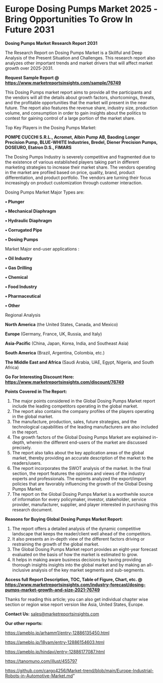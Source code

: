  # Europe Dosing Pumps Market 2025 -Bring Opportunities To Grow In Future 2031

<strong>Dosing Pumps Market Research Report 2031</strong>

The Research Report on Dosing Pumps Market is a Skillful and Deep Analysis of the Present Situation and Challenges. This research report also analyzes other important trends and market drivers that will affect market growth over 2025-2031.

<strong>Request Sample Report @ <a href=https://www.marketreportsinsights.com/sample/76749>https://www.marketreportsinsights.com/sample/76749</a></strong>

This Dosing Pumps market report aims to provide all the participants and the vendors will all the details about growth factors, shortcomings, threats, and the profitable opportunities that the market will present in the near future. The report also features the revenue share, industry size, production volume, and consumption in order to gain insights about the politics to contest for gaining control of a large portion of the market share.

Top Key Players in the Dosing Pumps Market:

<strong>POMPE CUCCHI S.R.L., Acromet, Albin Pump AB, Baoding Longer Precision Pump, BLUE-WHITE Industries, Bredel, Diener Precision Pumps, DOSEURO, Etatron D.S., FIMARS</strong>

The Dosing Pumps Industry is severely competitive and fragmented due to the existence of various established players taking part in different marketing strategies to increase their market share. The vendors operating in the market are profiled based on price, quality, brand, product differentiation, and product portfolio. The vendors are turning their focus increasingly on product customization through customer interaction.

Dosing Pumps Market Major Types are:

<strong>• Plunger

• Mechanical Diaphragm

• Hydraulic Diaphragm

• Corrugated Pipe

• Dosing Pumps</strong>

Market Major end-user applications :

<strong>• Oil Industry

• Gas Drilling

• Chemical

• Food Industry

• Pharmaceutical

• Other</strong>

Regional Analysis

</u><strong><b>North America</b></strong> (the United States, Canada, and Mexico)

<strong><b>Europe </b></strong>(Germany, France, UK, Russia, and Italy)

<strong><b>Asia-Pacific</b></strong> (China, Japan, Korea, India, and Southeast Asia)

<strong><b>South America</b></strong> (Brazil, Argentina, Colombia, etc.)

<strong><b>The Middle East and Africa</b></strong> (Saudi Arabia, UAE, Egypt, Nigeria, and South Africa)

<strong>Go For Interesting Discount Here: <a href=https://www.marketreportsinsights.com/discount/76749>https://www.marketreportsinsights.com/discount/76749</a></strong>

<strong>Points Covered in The Report:</strong>
<ol>
  <li>The major points considered in the Global Dosing Pumps Market report include the leading competitors operating in the global market.</li>
  <li>The report also contains the company profiles of the players operating in the global market.</li>
  <li>The manufacture, production, sales, future strategies, and the technological capabilities of the leading manufacturers are also included in the report.</li>
  <li>The growth factors of the Global Dosing Pumps Market are explained in-depth, wherein the different end-users of the market are discussed precisely.</li>
  <li>The report also talks about the key application areas of the global market, thereby providing an accurate description of the market to the readers/users.</li>
  <li>The report incorporates the SWOT analysis of the market. In the final section, the report features the opinions and views of the industry experts and professionals. The experts analyzed the export/import policies that are favorably influencing the growth of the Global Dosing Pumps Market.</li>
  <li>The report on the Global Dosing Pumps Market is a worthwhile source of information for every policymaker, investor, stakeholder, service provider, manufacturer, supplier, and player interested in purchasing this research document.</li>
</ol>
<strong>Reasons for Buying Global Dosing Pumps Market Report:</strong>

<ol>
  <li>The report offers a detailed analysis of the dynamic competitive landscape that keeps the reader/client well ahead of the competitors.</li>
  <li>It also presents an in-depth view of the different factors driving or restraining the growth of the global market.</li>
  <li>The Global Dosing Pumps Market report provides an eight-year forecast evaluated on the basis of how the market is estimated to grow.</li>
  <li>It helps in making aware business decisions by having providing thorough insights insights into the global market and by making an all-inclusive analysis of the key market segments and sub-segments.</li>
</ol>
<strong>Access full Report Description, TOC, Table of Figure, Chart, etc. @ <a href=https://www.marketreportsinsights.com/industry-forecast/dosing-pumps-market-growth-and-size-2021-76749>https://www.marketreportsinsights.com/industry-forecast/dosing-pumps-market-growth-and-size-2021-76749</a></strong>


Thanks for reading this article; you can also get individual chapter wise section or region wise report version like Asia, United States, Europe.

<strong>Contact Us:</strong>
sales@marketreportsinsights.com

<strong>Our other reports:</strong>

<a href=https://ameblo.jp/arhamm1/entry-12886135450.html>https://ameblo.jp/arhamm1/entry-12886135450.html</a>

<a href=https://ameblo.jp/18yam/entry-12886154603.html>https://ameblo.jp/18yam/entry-12886154603.html</a>

<a href=https://ameblo.jp/hindavi/entry-12886177087.html>https://ameblo.jp/hindavi/entry-12886177087.html</a>

<a href=https://tanomuno.com/illust/455797>https://tanomuno.com/illust/455797</a>

<a href=https://github.com/cargo4256/Market-trend/blob/main/Europe-Industrial-Robots-in-Automotive-Market.md>https://github.com/cargo4256/Market-trend/blob/main/Europe-Industrial-Robots-in-Automotive-Market.md</a>"
